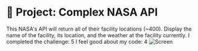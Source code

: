 # 🚀 Project: Complex NASA API

This NASA's API will return all of their facility locations (~400). Display the name of the facility, its location, and the weather at the facility currently. 
I completed the challenge: 5
I feel good about my code: 4
![Screen](Screen.png)

